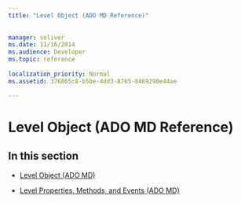 ```yaml
---
title: "Level Object (ADO MD Reference)"
 
 
manager: soliver
ms.date: 11/16/2014
ms.audience: Developer
ms.topic: reference
  
localization_priority: Normal
ms.assetid: 376865c8-b5be-4dd3-8765-0469290e44ae

---
```


# Level Object (ADO MD Reference)

## In this section

- [Level Object (ADO MD)](level-object-ado-md.md)
    
- [Level Properties, Methods, and Events (ADO MD)](level-properties-methods-and-events-ado-md.md)
    

